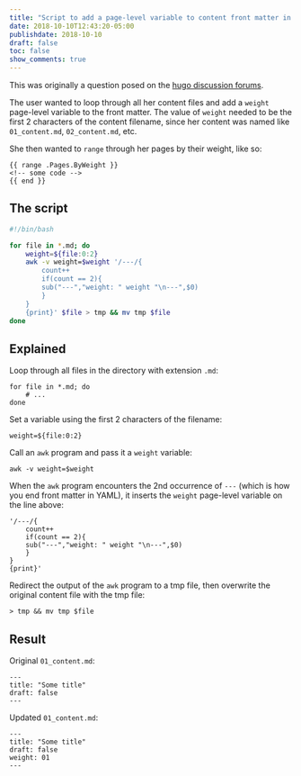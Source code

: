 ```yaml
---
title: "Script to add a page-level variable to content front matter in Hugo"
date: 2018-10-10T12:43:20-05:00
publishdate: 2018-10-10
draft: false
toc: false
show_comments: true
---
```


This was originally a question posed on the [hugo discussion forums](https://discourse.gohugo.io/t/set-frontmatter-params-in-list-template/14645). 

The user wanted to loop through all her content files and add a `weight` page-level variable to the front matter. The value of `weight` needed to be the first 2 characters of the content filename, since her content was named like `01_content.md`, `02_content.md`, etc.

She then wanted to `range` through her pages by their weight, like so:

```
{{ range .Pages.ByWeight }}
<!-- some code -->
{{ end }}
```

## The script

```bash
#!/bin/bash

for file in *.md; do
    weight=${file:0:2}
    awk -v weight=$weight '/---/{
        count++
        if(count == 2){
        sub("---","weight: " weight "\n---",$0)
        }
    }
    {print}' $file > tmp && mv tmp $file
done
```

## Explained

Loop through all files in the directory with extension `.md`:

```
for file in *.md; do
    # ...
done
```

Set a variable using the first 2 characters of the filename:

```
weight=${file:0:2}
```

Call an `awk` program and pass it a `weight` variable:

```
awk -v weight=$weight
``` 

When the `awk` program encounters the 2nd occurrence of `---` (which is how you end front matter in YAML), it inserts the `weight` page-level variable on the line above:

```
'/---/{
    count++
    if(count == 2){
    sub("---","weight: " weight "\n---",$0)
    }
}
{print}'
```

Redirect the output of the `awk` program to a tmp file, then overwrite the original content file with the tmp file:

```
> tmp && mv tmp $file
```

## Result

Original `01_content.md`:

```
---
title: "Some title"
draft: false
---
```

Updated `01_content.md`:

```
---
title: "Some title"
draft: false
weight: 01
---
```
